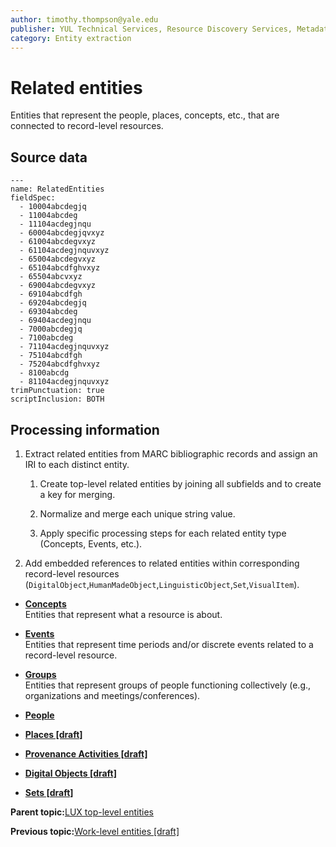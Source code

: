 ```yaml
---
author: timothy.thompson@yale.edu
publisher: YUL Technical Services, Resource Discovery Services, Metadata Services Unit
category: Entity extraction
---
```


# Related entities

Entities that represent the people, places, concepts, etc., that are connected to record-level resources.

## Source data

```
---
name: RelatedEntities
fieldSpec:
  - 10004abcdegjq
  - 11004abcdeg
  - 11104acdegjnqu
  - 60004abcdegjqvxyz
  - 61004abcdegvxyz
  - 61104acdegjnquvxyz
  - 65004abcdegvxyz
  - 65104abcdfghvxyz 
  - 65504abcvxyz
  - 69004abcdegvxyz
  - 69104abcdfgh
  - 69204abcdegjq
  - 69304abcdeg
  - 69404acdegjnqu
  - 7000abcdegjq
  - 7100abcdeg
  - 71104acdegjnquvxyz
  - 75104abcdfgh
  - 75204abcdfghvxyz  
  - 8100abcdg
  - 81104acdegjnquvxyz
trimPunctuation: true
scriptInclusion: BOTH
```

## Processing information

1.  Extract related entities from MARC bibliographic records and assign an IRI to each distinct entity.

    1.  Create top-level related entities by joining all subfields and to create a key for merging.

    2.  Normalize and merge each unique string value.

    3.  Apply specific processing steps for each related entity type \(Concepts, Events, etc.\).

2.  Add embedded references to related entities within corresponding record-level resources \(`DigitalObject`,`HumanMadeObject`,`LinguisticObject`,`Set`,`VisualItem`\).


-   **[Concepts](../concepts/concepts.md)**  
Entities that represent what a resource is about.
-   **[Events](../concepts/events.md)**  
Entities that represent time periods and/or discrete events related to a record-level resource.
-   **[Groups](../concepts/groups.md)**  
Entities that represent groups of people functioning collectively \(e.g., organizations and meetings/conferences\).
-   **[People](../concepts/people.md)**  

-   **[Places \[draft\]](../concepts/places.md)**  

-   **[Provenance Activities \[draft\]](../concepts/provenance_activities.md)**  

-   **[Digital Objects \[draft\]](../concepts/related_digital_objects.md)**  

-   **[Sets \[draft\]](../concepts/related_sets.md)**  


**Parent topic:**[LUX top-level entities](../concepts/lux_top-level_entities.md)

**Previous topic:**[Work-level entities \[draft\]](../concepts/work_level_entities.md)

